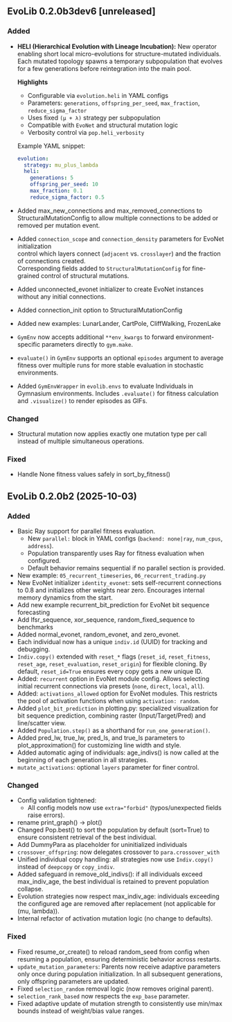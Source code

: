 ## EvoLib 0.2.0b3dev6 [unreleased]

### Added
- **HELI (Hierarchical Evolution with Lineage Incubation):**
  New operator enabling short local micro-evolutions for structure-mutated
  individuals. Each mutated topology spawns a temporary subpopulation that
  evolves for a few generations before reintegration into the main pool.

  **Highlights**
  - Configurable via `evolution.heli` in YAML configs  
  - Parameters: `generations`, `offspring_per_seed`, `max_fraction`, `reduce_sigma_factor`  
  - Uses fixed `(μ + λ)` strategy per subpopulation  
  - Compatible with `EvoNet` and structural mutation logic  
  - Verbosity control via `pop.heli_verbosity`

  Example YAML snippet:
  ```yaml
  evolution:
    strategy: mu_plus_lambda
    heli:
      generations: 5
      offspring_per_seed: 10
      max_fraction: 0.1
      reduce_sigma_factor: 0.5
   ```
- Added max_new_connections and max_removed_connections to StructuralMutationConfig to allow multiple connections to be added or removed per mutation event.
- Added `connection_scope` and `connection_density` parameters for EvoNet initialization  
  control which layers connect (`adjacent` vs. `crosslayer`) and the fraction of connections created.  
  Corresponding fields added to `StructuralMutationConfig` for fine-grained control of
  structural mutations.
- Added unconnected_evonet initializer to create EvoNet instances without any initial connections.
- Added connection_init option to StructuralMutationConfig
- Added new examples: LunarLander, CartPole, CliffWalking, FrozenLake
- `GymEnv` now accepts additional `**env_kwargs` to forward environment-specific
  parameters directly to `gym.make`.
- `evaluate()` in `GymEnv` supports an optional `episodes` argument to average
  fitness over multiple runs for more stable evaluation in stochastic environments.
- Added `GymEnvWrapper` in `evolib.envs` to evaluate Individuals in Gymnasium environments.
  Includes `.evaluate()` for fitness calculation and `.visualize()` to render episodes as GIFs.

### Changed
- Structural mutation now applies exactly one mutation type per call instead of multiple simultaneous operations.

### Fixed
- Handle None fitness values safely in sort_by_fitness()


## EvoLib 0.2.0b2 (2025-10-03)

### Added
- Basic Ray support for parallel fitness evaluation.
  - New `parallel:` block in YAML configs (`backend: none|ray`, `num_cpus`, `address`).
  - Population transparently uses Ray for fitness evaluation when configured.
  - Default behavior remains sequential if no parallel section is provided.
- New example: `05_recurrent_timeseries`, `06_recurrent_trading.py` 
- New EvoNet initializer `identity_evonet`: sets self-recurrent connections to 0.8 and initializes other weights near zero. Encourages internal memory dynamics from the start.
- Add new example recurrent_bit_prediction for EvoNet bit sequence forecasting
- Add lfsr_sequence, xor_sequence, random_fixed_sequence to benchmarks
- Added normal_evonet, random_evonet, and zero_evonet.
- Each individual now has a unique `indiv.id` (UUID) for tracking and debugging.
- `Indiv.copy()` extended with `reset_*` flags (`reset_id`, `reset_fitness`,
  `reset_age`, `reset_evaluation`, `reset_origin`) for flexible cloning.
  By default, `reset_id=True` ensures every copy gets a new unique ID.
- Added: `recurrent` option in EvoNet module config.
  Allows selecting initial recurrent connections via presets (`none`, `direct`, `local`, `all`).
- Added: `activations_allowed` option for EvoNet modules.
  This restricts the pool of activation functions when using `activation: random`.
- Added `plot_bit_prediction` in plotting.py: specialized visualization for bit sequence prediction, combining raster (Input/Target/Pred) and line/scatter view.
- Added `Population.step()` as a shorthand for `run_one_generation()`.
- Added pred_lw, true_lw, pred_ls, and true_ls parameters to plot_approximation() for customizing line width and style.
- Added automatic aging of individuals: age_indivs() is now called at the beginning of each generation in all strategies.
- `mutate_activations`: optional `layers` parameter for finer control.

### Changed
- Config validation tightened:
  - All config models now use `extra="forbid"` (typos/unexpected fields raise errors).
- rename print_graph() -> plot()
- Changed Pop.best() to sort the population by default (sort=True) to ensure consistent retrieval of the best individual.
- Add DummyPara as placeholder for uninitialized individuals
- `crossover_offspring`: now delegates crossover to `para.crossover_with`
- Unified individual copy handling: all strategies now use `Indiv.copy()`
  instead of `deepcopy` or `copy_indiv`.
- Added safeguard in remove_old_indivs(): if all individuals exceed max_indiv_age, the best individual is retained to prevent population collapse.
- Evolution strategies now respect max_indiv_age: individuals exceeding the configured age are removed after replacement (not applicable for (mu, lambda)).
- Internal refactor of activation mutation logic (no change to defaults).

### Fixed
- Fixed resume_or_create() to reload random_seed from config when resuming a population, ensuring deterministic behavior across restarts.
- `update_mutation_parameters`: Parents now receive adaptive parameters only once during population initialization.
  In all subsequent generations, only offspring parameters are updated.
- Fixed `selection_random` removal logic (now removes original parent).
- `selection_rank_based` now respects the `exp_base` parameter.
- Fixed adaptive update of mutation strength to consistently use min/max bounds instead of weight/bias value ranges.
